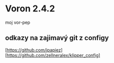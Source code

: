 # Voron 2.4.2
moj vor-pep

## odkazy na zajimavý git z configy
[https://github.com/jpapiez]  
[https://github.com/zellneralex/klipper_config]  

